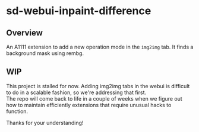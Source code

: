 # sd-webui-inpaint-difference
## Overview
An A1111 extension to add a new operation mode in the `img2img` tab. It finds a background mask using rembg.  

## WIP
This project is stalled for now. Adding img2img tabs in the webui is difficult to do in a scalable fashion, so we're addressing that first.  
The repo will come back to life in a couple of weeks when we figure out how to maintain efficiently extensions that require unusual hacks to function.  
  
Thanks for your understanding! 
